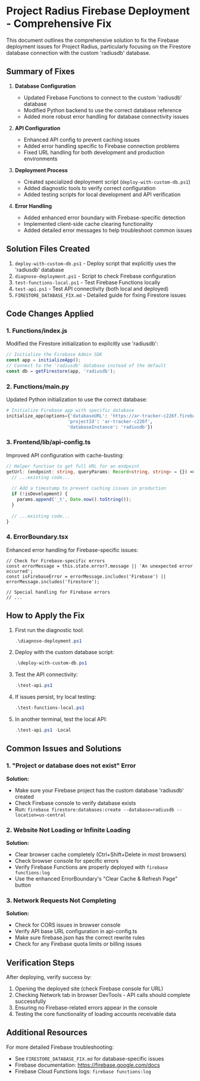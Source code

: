 # Project Radius Firebase Deployment - Comprehensive Fix

This document outlines the comprehensive solution to fix the Firebase deployment issues for Project Radius, particularly focusing on the Firestore database connection with the custom 'radiusdb' database.

## Summary of Fixes

1. **Database Configuration**
   - Updated Firebase Functions to connect to the custom 'radiusdb' database
   - Modified Python backend to use the correct database reference
   - Added more robust error handling for database connectivity issues

2. **API Configuration**
   - Enhanced API config to prevent caching issues
   - Added error handling specific to Firebase connection problems
   - Fixed URL handling for both development and production environments

3. **Deployment Process**
   - Created specialized deployment script (`deploy-with-custom-db.ps1`) 
   - Added diagnostic tools to verify correct configuration
   - Added testing scripts for local development and API verification

4. **Error Handling**
   - Added enhanced error boundary with Firebase-specific detection
   - Implemented client-side cache clearing functionality
   - Added detailed error messages to help troubleshoot common issues

## Solution Files Created

1. `deploy-with-custom-db.ps1` - Deploy script that explicitly uses the 'radiusdb' database
2. `diagnose-deployment.ps1` - Script to check Firebase configuration
3. `test-functions-local.ps1` - Test Firebase Functions locally
4. `test-api.ps1` - Test API connectivity (both local and deployed)
5. `FIRESTORE_DATABASE_FIX.md` - Detailed guide for fixing Firestore issues

## Code Changes Applied

### 1. Functions/index.js

Modified the Firestore initialization to explicitly use 'radiusdb':

```js
// Initialize the Firebase Admin SDK
const app = initializeApp();
// Connect to the 'radiusdb' database instead of the default
const db = getFirestore(app, 'radiusdb');
```

### 2. Functions/main.py

Updated Python initialization to use the correct database:

```python
# Initialize Firebase app with specific database
initialize_app(options={'databaseURL': 'https://ar-tracker-c226f.firebaseio.com', 
                       'projectId': 'ar-tracker-c226f', 
                       'databaseInstance': 'radiusdb'})
```

### 3. Frontend/lib/api-config.ts

Improved API configuration with cache-busting:

```typescript
// Helper function to get full URL for an endpoint
getUrl: (endpoint: string, queryParams: Record<string, string> = {}) => {
  // ...existing code...
  
  // Add a timestamp to prevent caching issues in production
  if (!isDevelopment) {
    params.append('_t', Date.now().toString());
  }
  
  // ...existing code...
}
```

### 4. ErrorBoundary.tsx

Enhanced error handling for Firebase-specific issues:

```tsx
// Check for Firebase-specific errors
const errorMessage = this.state.error?.message || 'An unexpected error occurred';
const isFirebaseError = errorMessage.includes('Firebase') || errorMessage.includes('firestore');

// Special handling for Firebase errors
// ...
```

## How to Apply the Fix

1. First run the diagnostic tool:
   ```powershell
   .\diagnose-deployment.ps1
   ```

2. Deploy with the custom database script:
   ```powershell
   .\deploy-with-custom-db.ps1
   ```

3. Test the API connectivity:
   ```powershell
   .\test-api.ps1
   ```

4. If issues persist, try local testing:
   ```powershell
   .\test-functions-local.ps1
   ```

5. In another terminal, test the local API:
   ```powershell
   .\test-api.ps1 -Local
   ```

## Common Issues and Solutions

### 1. "Project or database does not exist" Error

**Solution:**
- Make sure your Firebase project has the custom database 'radiusdb' created
- Check Firebase console to verify database exists
- Run: `firebase firestore:databases:create --database=radiusdb --location=us-central`

### 2. Website Not Loading or Infinite Loading

**Solution:**
- Clear browser cache completely (Ctrl+Shift+Delete in most browsers)
- Check browser console for specific errors
- Verify Firebase Functions are properly deployed with `firebase functions:log`
- Use the enhanced ErrorBoundary's "Clear Cache & Refresh Page" button

### 3. Network Requests Not Completing

**Solution:**
- Check for CORS issues in browser console
- Verify API base URL configuration in api-config.ts
- Make sure firebase.json has the correct rewrite rules
- Check for any Firebase quota limits or billing issues

## Verification Steps

After deploying, verify success by:

1. Opening the deployed site (check Firebase console for URL)
2. Checking Network tab in browser DevTools - API calls should complete successfully
3. Ensuring no Firebase-related errors appear in the console
4. Testing the core functionality of loading accounts receivable data

## Additional Resources

For more detailed Firebase troubleshooting:
- See `FIRESTORE_DATABASE_FIX.md` for database-specific issues
- Firebase documentation: https://firebase.google.com/docs
- Firebase Cloud Functions logs: `firebase functions:log`
